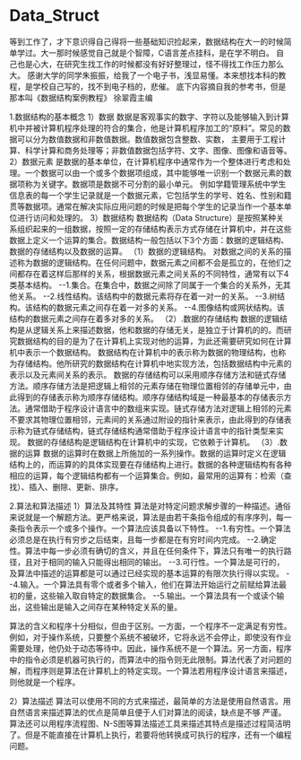# Data_Struct
等到工作了，才下意识得自己得将一些基础知识捡起来，数据结构在大一的时候简单学过。大一那时候感觉自己就是个智障，C语言差点挂科，是在学不明白。
自己也是心大，在研究生找工作的时候都没有好好整理过，怪不得找工作压力那么大。
感谢大学的同学朱振振，给我了一个电子书，浅显易懂。本来想找本科的教程，是学校自己写的，找不到电子档的，悲催。
底下内容摘自我的参考书，但是那本叫《数据结构案例教程》 徐翠霞主编

1.数据结构的基本概念
1）数据
	数据是客观事实的数字、字符以及能够输入到计算机中并被计算机程序处理的符合的集合，他是计算机程序加工的“原料”。常见的数据可以分为数值数据和非数值数据。数值数据包含整数、实数， 主要用于工程计算、科学计算和商务处理等；非数值数据包括字符、文字、图像、图像和语音等。
2）数据元素
	是数据的基本单位，在计算机程序中通常作为一个整体进行考虑和处理。一个数据可以由一个或多个数据项组成，其中能够唯一识别一个数据元素的数据项称为关键字。数据项是数据不可分割的最小单元。
例如学籍管理系统中学生信息表的每一个学生记录就是一个数据元素，它包括学生的学号、姓名、性别和籍贯等数据项。通常在解决实际应用问题的时候是把每个学生的记录当作一个基本单位进行访问和处理的。
3）数据结构
        数据结构（Data Structure）是按照某种关系组织起来的一组数据，按照一定的存储结构表示方式存储在计算机中，并在这些数据上定义一个运算的集合。数据结构一般包括以下3个方面：数据的逻辑结构、数据的存储结构以及数据的运算。
（1）数据的逻辑结构。
对数据之间的关系的描述称为数据的逻辑结构。在任何问题中，数据元素之间都不会是孤立的，在他们之间都存在着这样后那样的关系，根据数据元素之间关系的不同特性，通常有以下4类基本结构。
        --1.集合。在集合中，数据之间除了同属于一个集合的关系外，无其他关系。
        --2.线性结构。该结构中的数据元素将存在着一对一的关系。
        --3.树结构。该结构的数据元素之间存在着一对多的关系。
        --4.图像结构或网状结构。该结构的数据元素之间存在着多对多的关系。
（2）.数据的存储结构
        数据的逻辑结构是从逻辑关系上来描述数据，他和数据的存储无关，是独立于计算机的的。而研究数据结构的目的是为了在计算机上实现对他的运算，为此还需要研究如何在计算机中表示一个数据结构。
        数据结构在计算机中的表示称为数据的物理结构，也称为存储结构。他所研究的数据结构在计算机中地实现方法，包括数据结构中元素的表示以及元素间关系的表示。
        数据的存储结构可以采用顺序存储方法和链式存储方法。顺序存储方法是把逻辑上相邻的元素存储在物理位置相邻的存储单元中，由此得到的存储表示称为顺序存储结构。顺序存储结构域是一种最基本的存储表示方法。通常借助于程序设计语言中的数组来实现。链式存储方法对逻辑上相邻的元素不要求其物理位置相邻，元素间的关系通过附设的指针来表示，由此得到的存储表示称为链式存储结构，链式存储结构通常借助于程序设计语言中的指针类型来实现。
        数据的存储结构是逻辑结构在计算机中的实现，它依赖于计算机。
（3）.数据的运算
        数据的运算时在数据上所施加的一系列操作。数据的运算时定义在逻辑结构上的，而运算的的具体实现要在存储结构上进行。数据的各种逻辑结构有各种相应的运算，每个逻辑结构都有一个运算集合。例如，最常用的运算有：检索（查找）、插入、删除、更新、排序。
        
2.算法和算法描述
1）算法及其特性
        算法是对特定问题求解步骤的一种描述。通俗来说就是一个解题方法。更严格来说，算法是由若干条指令组成的有序序列，每一条指令表示一个或多个操作。一个算法应该具备以下特性。
        --1.有穷性。一个算法必须总是在执行有穷步之后结束，且每一步都是在有穷时间内完成。
        --2.确定性。算法中每一步必须有确切的含义，并且在任何条件下，算法只有唯一的执行路径，且对于相同的输入只能得出相同的输出。
        --3.可行性。一个算法是可行的，及算法中描述的运算都是可以通过已经实现的基本运算的有限次执行得以实现。
        --4.输入。一个算法具有零个或者多个输入，他们在算法开始运行之前赋给算法最初的量，这些输入取自特定的数据集合。
        --5.输出。一个算法具有一个或读个输出，这些输出是输入之间存在某种特定关系的量。
   
   算法的含义和程序十分相似，但由于区别。一方面，一个程序不一定满足有穷性。例如，对于操作系统，只要整个系统不被破坏，它将永远不会停止，即使没有作业需要处理，他仍处于动态等待中。因此，操作系统不是一个算法。另一方面，程序中的指令必须是机器可执行的，而算法中的指令则无此限制。算法代表了对问题的解，而程序则是算法在计算机上的特定实现。一个算法若用程序设计语言来描述，则他就是一个程序。

2）算法描述
	算法可以使用不同的方式来描述，最简单的方法是使用自然语言。用自然语言来描述算法的优点是简单且便于人们对算法的阅读，缺点是不够 严谨。
	算法还可以用程序流程图、N-S图等算法描述工具来描述其特点是描述过程简洁明了。但是不能直接在计算机上执行，若要将他转换成可执行的程序，还有一个编程问题。
